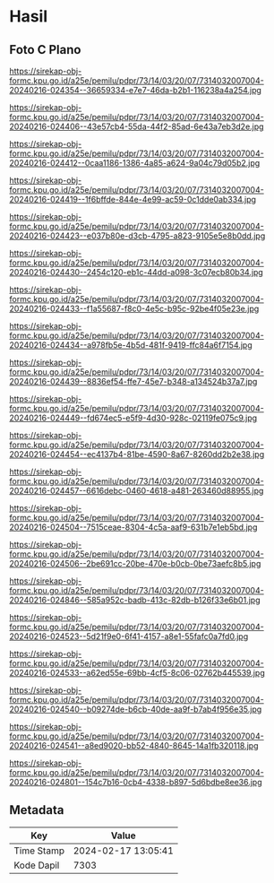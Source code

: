 # Hasil

## Foto C Plano

https://sirekap-obj-formc.kpu.go.id/a25e/pemilu/pdpr/73/14/03/20/07/7314032007004-20240216-024354--36659334-e7e7-46da-b2b1-116238a4a254.jpg

https://sirekap-obj-formc.kpu.go.id/a25e/pemilu/pdpr/73/14/03/20/07/7314032007004-20240216-024406--43e57cb4-55da-44f2-85ad-6e43a7eb3d2e.jpg

https://sirekap-obj-formc.kpu.go.id/a25e/pemilu/pdpr/73/14/03/20/07/7314032007004-20240216-024412--0caa1186-1386-4a85-a624-9a04c79d05b2.jpg

https://sirekap-obj-formc.kpu.go.id/a25e/pemilu/pdpr/73/14/03/20/07/7314032007004-20240216-024419--1f6bffde-844e-4e99-ac59-0c1dde0ab334.jpg

https://sirekap-obj-formc.kpu.go.id/a25e/pemilu/pdpr/73/14/03/20/07/7314032007004-20240216-024423--e037b80e-d3cb-4795-a823-9105e5e8b0dd.jpg

https://sirekap-obj-formc.kpu.go.id/a25e/pemilu/pdpr/73/14/03/20/07/7314032007004-20240216-024430--2454c120-eb1c-44dd-a098-3c07ecb80b34.jpg

https://sirekap-obj-formc.kpu.go.id/a25e/pemilu/pdpr/73/14/03/20/07/7314032007004-20240216-024433--f1a55687-f8c0-4e5c-b95c-92be4f05e23e.jpg

https://sirekap-obj-formc.kpu.go.id/a25e/pemilu/pdpr/73/14/03/20/07/7314032007004-20240216-024434--a978fb5e-4b5d-481f-9419-ffc84a6f7154.jpg

https://sirekap-obj-formc.kpu.go.id/a25e/pemilu/pdpr/73/14/03/20/07/7314032007004-20240216-024439--8836ef54-ffe7-45e7-b348-a134524b37a7.jpg

https://sirekap-obj-formc.kpu.go.id/a25e/pemilu/pdpr/73/14/03/20/07/7314032007004-20240216-024449--fd674ec5-e5f9-4d30-928c-02119fe075c9.jpg

https://sirekap-obj-formc.kpu.go.id/a25e/pemilu/pdpr/73/14/03/20/07/7314032007004-20240216-024454--ec4137b4-81be-4590-8a67-8260dd2b2e38.jpg

https://sirekap-obj-formc.kpu.go.id/a25e/pemilu/pdpr/73/14/03/20/07/7314032007004-20240216-024457--6616debc-0460-4618-a481-263460d88955.jpg

https://sirekap-obj-formc.kpu.go.id/a25e/pemilu/pdpr/73/14/03/20/07/7314032007004-20240216-024504--7515ceae-8304-4c5a-aaf9-631b7e1eb5bd.jpg

https://sirekap-obj-formc.kpu.go.id/a25e/pemilu/pdpr/73/14/03/20/07/7314032007004-20240216-024506--2be691cc-20be-470e-b0cb-0be73aefc8b5.jpg

https://sirekap-obj-formc.kpu.go.id/a25e/pemilu/pdpr/73/14/03/20/07/7314032007004-20240216-024846--585a952c-badb-413c-82db-b126f33e6b01.jpg

https://sirekap-obj-formc.kpu.go.id/a25e/pemilu/pdpr/73/14/03/20/07/7314032007004-20240216-024523--5d21f9e0-6f41-4157-a8e1-55fafc0a7fd0.jpg

https://sirekap-obj-formc.kpu.go.id/a25e/pemilu/pdpr/73/14/03/20/07/7314032007004-20240216-024533--a62ed55e-69bb-4cf5-8c06-02762b445539.jpg

https://sirekap-obj-formc.kpu.go.id/a25e/pemilu/pdpr/73/14/03/20/07/7314032007004-20240216-024540--b09274de-b6cb-40de-aa9f-b7ab4f956e35.jpg

https://sirekap-obj-formc.kpu.go.id/a25e/pemilu/pdpr/73/14/03/20/07/7314032007004-20240216-024541--a8ed9020-bb52-4840-8645-14a1fb320118.jpg

https://sirekap-obj-formc.kpu.go.id/a25e/pemilu/pdpr/73/14/03/20/07/7314032007004-20240216-024801--154c7b16-0cb4-4338-b897-5d6bdbe8ee36.jpg


## Metadata

| Key        | Value               |
| ---------- | ------------------- |
| Time Stamp | 2024-02-17 13:05:41 |
| Kode Dapil | 7303                |



